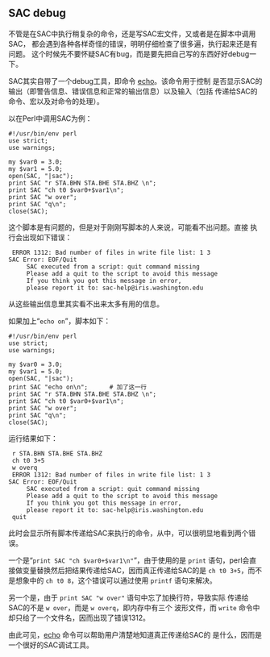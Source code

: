 ## SAC debug

不管是在SAC中执行稍复杂的命令，还是写SAC宏文件，又或者是在脚本中调用SAC，
都会遇到各种各样奇怪的错误，明明仔细检查了很多遍，执行起来还是有问题。
这个时候先不要怀疑SAC有bug，而是要先把自己写的东西好好debug一下。

SAC其实自带了一个debug工具，即命令 [echo](/commands/echo.md)。该命令用于控制
是否显示SAC的输出（即警告信息、错误信息和正常的输出信息）以及输入（包括
传递给SAC的命令、宏以及对命令的处理）。

以在Perl中调用SAC为例：

``` {.perl}
#!/usr/bin/env perl
use strict;
use warnings;

my $var0 = 3.0;
my $var1 = 5.0;
open(SAC, "|sac");
print SAC "r STA.BHN STA.BHE STA.BHZ \n";
print SAC "ch t0 $var0+$var1\n";
print SAC "w over";
print SAC "q\n";
close(SAC);
```

这个脚本是有问题的，但是对于刚刚写脚本的人来说，可能看不出问题。直接
执行会出现如下错误：

``` {.bash}
 ERROR 1312: Bad number of files in write file list: 1 3
SAC Error: EOF/Quit
     SAC executed from a script: quit command missing
     Please add a quit to the script to avoid this message
     If you think you got this message in error,
     please report it to: sac-help@iris.washington.edu
```

从这些输出信息里其实看不出来太多有用的信息。

如果加上“`echo on`”，脚本如下：

``` {.perl}
#!/usr/bin/env perl
use strict;
use warnings;

my $var0 = 3.0;
my $var1 = 5.0;
open(SAC, "|sac");
print SAC "echo on\n";      # 加了这一行
print SAC "r STA.BHN STA.BHE STA.BHZ \n";
print SAC "ch t0 $var0+$var1\n";
print SAC "w over";
print SAC "q\n";
close(SAC);
```

运行结果如下：

``` {.bash}
 r STA.BHN STA.BHE STA.BHZ
 ch t0 3+5
 w overq
 ERROR 1312: Bad number of files in write file list: 1 3
SAC Error: EOF/Quit
     SAC executed from a script: quit command missing
     Please add a quit to the script to avoid this message
     If you think you got this message in error,
     please report it to: sac-help@iris.washington.edu
 quit
```

此时会显示所有脚本传递给SAC来执行的命令，从中，可以很明显地看到两个错误。

一个是“`print SAC "ch $var0+$var1\n"`”，由于使用的是 `print`
语句，perl会直接做变量替换然后把结果传递给SAC，因而真正传递给SAC的是
`ch t0 3+5`，而不是想象中的 `ch t0 8`，这个错误可以通过使用 `printf`
语句来解决。

另一个是，由于 `print SAC "w over"` 语句中忘了加换行符，导致实际
传递给SAC的不是 `w over`，而是 `w overq`，即内存中有三个 波形文件，而
`write` 命令中却只给了一个文件名，因而出现了错误1312。

由此可见，[echo](/commands/echo.md)
命令可以帮助用户清楚地知道真正传递给SAC的
是什么，因而是一个很好的SAC调试工具。
